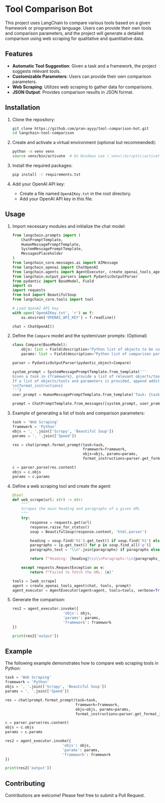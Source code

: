 # Tool Comparison Bot

This project uses LangChain to compare various tools based on a given framework or programming language. Users can provide their own tools and comparison parameters, and the project will generate a detailed comparison using web scraping for qualitative and quantitative data.

## Features

- **Automatic Tool Suggestion**: Given a task and a framework, the project suggests relevant tools.
- **Customizable Parameters**: Users can provide their own comparison parameters.
- **Web Scraping**: Utilizes web scraping to gather data for comparisons.
- **JSON Output**: Provides comparison results in JSON format.

## Installation

1. Clone the repository:
   ```bash
   git clone https://github.com/pran-ayyy/tool-comparison-bot.git
   cd langchain-tool-comparison
   ```

2. Create and activate a virtual environment (optional but recommended):
   ```bash
   python -m venv venv
   source venv/bin/activate  # On Windows use \`venv\\Scripts\\activate\`
   ```

3. Install the required packages:
   ```bash
   pip install -r requirements.txt
   ```

4. Add your OpenAI API key:
   - Create a file named `OpenAIKey.txt` in the root directory.
   - Add your OpenAI API key in this file.

## Usage

1. Import necessary modules and initialize the chat model:
   ```python
   from langchain.prompts import (
       ChatPromptTemplate,
       HumanMessagePromptTemplate,
       SystemMessagePromptTemplate,
       MessagesPlaceholder
   )
   from langchain_core.messages.ai import AIMessage
   from langchain_openai import ChatOpenAI
   from langchain.agents import AgentExecutor, create_openai_tools_agent
   from langchain.output_parsers import PydanticOutputParser
   from pydantic import BaseModel, Field
   import os
   import requests
   from bs4 import BeautifulSoup
   from langchain_core.tools import tool

   # Load OpenAI API key
   with open('OpenAIKey.txt', 'r') as f:
       os.environ['OPENAI_API_KEY'] = f.readline()

   chat = ChatOpenAI()
   ```

2. Define the `Compare` model and the system/user prompts: (Optional)
   ```python
   class Compare(BaseModel):
       objs: list = Field(description="Python list of objects to be compared")
       params: list = Field(description="Python list of comparison parameters")

   parser = PydanticOutputParser(pydantic_object=Compare)

   system_prompt = SystemMessagePromptTemplate.from_template('''
   Given a task in {framework}, provide a list of relevant objects/tools and comparison parameters. 
   If a list of objects/tools and parameters is provided, append additional relevant ones to ensure there are at least five objects and parameters each.
   \n{format_instructions}
   ''')
   user_prompt = HumanMessagePromptTemplate.from_template('Task: {task}\nObjects: {objs}\nComparison Parameters: {params}')

   prompt = ChatPromptTemplate.from_messages([system_prompt, user_prompt])
   ```

3. Example of generating a list of tools and comparison parameters:
   ```python
   task = 'Web Scraping'
   framework = 'Python'
   objs = ', '.join(['Scrapy', 'Beautiful Soup'])
   params = ', '.join(['Speed'])

   res = chat(prompt.format_prompt(task=task, 
                                   framework=framework, 
                                   objs=objs, params=params, 
                                   format_instructions=parser.get_format_instructions()).to_messages())

   c = parser.parse(res.content)
   objs = c.objs
   params = c.params
   ```

4. Define a web scraping tool and create the agent:
   ```python
   @tool
   def web_scrape(url: str) -> str:
       """
       Scrapes the main heading and paragraphs of a given URL
       """
       try:
           response = requests.get(url)
           response.raise_for_status()
           soup = BeautifulSoup(response.content, 'html.parser')

           heading = soup.find('h1').get_text() if soup.find('h1') else "No heading found"
           paragraphs = [p.get_text() for p in soup.find_all('p')]
           paragraphs_text = "\\n".join(paragraphs) if paragraphs else "No paragraphs found"

           return f"Heading: {heading}\\n\\nParagraphs:\\n{paragraphs_text}"

       except requests.RequestException as e:
           return f"Failed to fetch the URL: {e}"

   tools = [web_scrape]
   agent = create_openai_tools_agent(chat, tools, prompt)
   agent_executor = AgentExecutor(agent=agent, tools=tools, verbose=True)
   ```

5. Generate the comparison:
   ```python
   res2 = agent_executor.invoke({
                          'objs': objs,
                          'params': params,
                          'framework': framework
   })

   print(res2['output'])
   ```

## Example

The following example demonstrates how to compare web scraping tools in Python:

```python
task = 'Web Scraping'
framework = 'Python'
objs = ', '.join(['Scrapy', 'Beautiful Soup'])
params = ', '.join(['Speed'])

res = chat(prompt.format_prompt(task=task, 
                                framework=framework, 
                                objs=objs, params=params, 
                                format_instructions=parser.get_format_instructions()).to_messages())

c = parser.parse(res.content)
objs = c.objs
params = c.params

res2 = agent_executor.invoke({
                          'objs': objs,
                          'params': params,
                          'framework': framework
})

print(res2['output'])
```

## Contributing

Contributions are welcome! Please feel free to submit a Pull Request.


